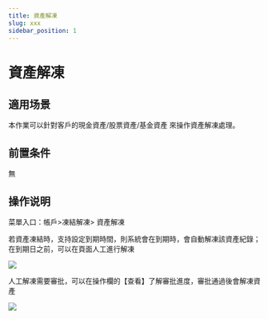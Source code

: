 ```yaml
---
title: 資產解凍
slug: xxx
sidebar_position: 1
---
```



# 資產解凍

## 適用场景

本作業可以針對客戶的現金資產/股票資產/基金資產 來操作資產解凍處理。

## 前置条件

無

## 操作说明

菜單入口：帳戶&gt;凍結解凍&gt; 資產解凍

若資產凍結時，支持設定到期時間，則系統會在到期時，會自動解凍該資產紀錄；在到期日之前，可以在頁面人工進行解凍

<img src="/assets/QucWbyE8wo5IW4xS5WncKNxNntg.png"/>

人工解凍需要審批，可以在操作欄的【查看】了解審批進度，審批通過後會解凍資產

<img src="/assets/KQLTbucvho27kVxvjyrckJHXnfe.png"/>

